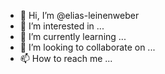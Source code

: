 - 👋 Hi, I’m @elias-leinenweber
- 👀 I’m interested in ...
- 🌱 I’m currently learning ...
- 💞️ I’m looking to collaborate on ...
- 📫 How to reach me ...

<!---
elias-leinenweber/elias-leinenweber is a ✨ special ✨ repository because its `README.md` (this file) appears on your GitHub profile.
You can click the Preview link to take a look at your changes.
--->
